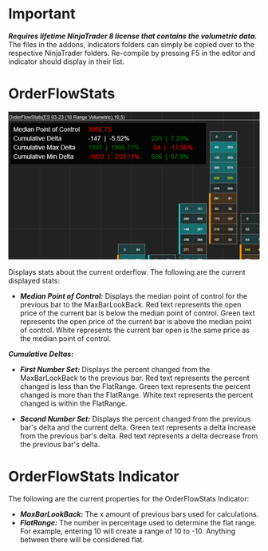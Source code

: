 # Important
***Requires lifetime NinjaTrader 8 license that contains the volumetric data.*** The files in the addons, indicators folders can simply be copied over to the respective NinjaTrader folders. Re-compile by pressing F5 in the editor and indicator should display in their list.

# OrderFlowStats
<p align="center">
  <img src="https://raw.githubusercontent.com/walleyyang/orderflow/main/images/orderflowstats.png">
</p>

Displays stats about the current orderflow. The following are the current displayed stats:
- ***Median Point of Control:*** Displays the median point of control for the previous bar to the MaxBarLookBack. Red text represents the open price of the current bar is below the median point of control. Green text represents the open price of the current bar is above the median point of control. White represents the current bar open is the same price as the median point of control.

***Cumulative Deltas:*** 
- ***First Number Set:*** Displays the percent changed from the MaxBarLookBack to the previous bar. Red text represents the percent changed is less than the FlatRange. Green text represents the percent changed is more than the FlatRange. White text represents the percent changed is within the FlatRange.

- ***Second Number Set:*** Displays the percent changed from the previous bar's delta and the current delta. Green text represents a delta increase from the previous bar's delta. Red text represents a delta decrease from the previous bar's delta.

# OrderFlowStats Indicator
The following are the current properties for the OrderFlowStats Indicator:
- ***MaxBarLookBack:*** The x amount of previous bars used for calculations.
- ***FlatRange:*** The number in percentage used to determine the flat range. For example, entering 10 will create a range of 10 to -10. Anything between there will be considered flat.
